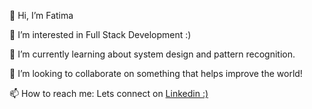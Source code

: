 👋 Hi, I’m Fatima 


👀 I’m interested in Full Stack Development :)


🌱 I’m currently learning about system design and pattern recognition. 


💞️ I’m looking to collaborate on something that helps improve the world!


📫 How to reach me: Lets connect on [Linkedin :)](https://www.linkedin.com/in/fatimarah/)

<!---
ftimarah/ftimarah is a ✨ special ✨ repository because its `README.md` (this file) appears on your GitHub profile.
You can click the Preview link to take a look at your changes.
--->
